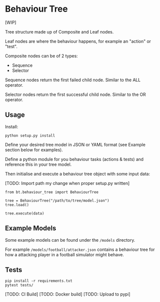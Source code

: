 # Behaviour Tree

[WIP]

Tree structure made up of Composite and Leaf nodes.

Leaf nodes are where the behaviour happens, for example an "action" or "test".

Composite nodes can be of 2 types:
* Sequence
* Selector

Sequence nodes return the first failed child node. Similar to the ALL operator.

Selector nodes return the first successful child node. Similar to the OR operator.

## Usage

Install:

```
python setup.py install
```

Define your desired tree model in JSON or YAML format (see Example section below for examples).

Define a python module for you behaviour tasks (actions & tests) and reference this in your tree model.

Then initialise and execute a behaviour tree object with some input data:

[TODO: Import path my change when proper setup.py written]

```
from bt.behaviour_tree import BehaviourTree

tree = BehaviourTree("/path/to/tree/model.json")
tree.load()

tree.execute(data)
```

## Example Models

Some example models can be found under the `/models` directory.

For example `/models/football/attacker.json` contains a behaviour tree for how a attacking player in a
football simulator might behave.


## Tests

```
pip install -r requirements.txt
pytest tests/
```

[TODO: CI Build]
[TODO: Docker build]
[TODO: Upload to pypi]
